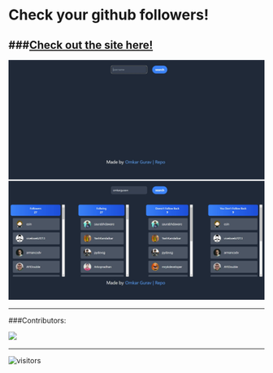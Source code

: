 # Check your github followers!


###[Check out the site here!](https://github-followers-unfollowers.netlify.app/)
---

  <img src="./img/project.jpg" alt="">
  <img src="./img/followers.jpg" alt="">

---
###Contributors: 
<a href="https://github.com/omkarguravv/github-follower-unfollower">

  <img src="https://contrib.rocks/image?repo=omkarguravv/github-follower-unfollower" />
</a>

---


 ![visitors](https://visitor-badge.glitch.me/badge?page_id=omkarguravv.id&left_color=green&right_color=red)



